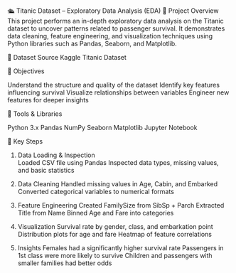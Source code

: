 🛳 Titanic Dataset – Exploratory Data Analysis (EDA)
📌 Project Overview
This project performs an in-depth exploratory data analysis on the Titanic dataset to uncover patterns related to passenger survival. It demonstrates data cleaning, feature engineering, and visualization techniques using Python libraries such as Pandas, Seaborn, and Matplotlib.

📂 Dataset Source
Kaggle Titanic Dataset

🎯 Objectives

Understand the structure and quality of the dataset
Identify key features influencing survival
Visualize relationships between variables
Engineer new features for deeper insights

🧰 Tools & Libraries

Python 3.x
Pandas
NumPy
Seaborn
Matplotlib
Jupyter Notebook

🧪 Key Steps
1. Data Loading & Inspection  
Loaded CSV file using Pandas
Inspected data types, missing values, and basic statistics

3. Data Cleaning
Handled missing values in Age, Cabin, and Embarked
Converted categorical variables to numerical formats

3. Feature Engineering
Created FamilySize from SibSp + Parch
Extracted Title from Name
Binned Age and Fare into categories

4. Visualization
Survival rate by gender, class, and embarkation point
Distribution plots for age and fare
Heatmap of feature correlations

5. Insights
Females had a significantly higher survival rate
Passengers in 1st class were more likely to survive
Children and passengers with smaller families had better odds
